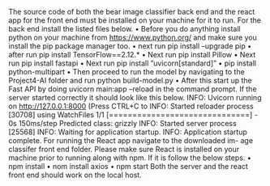 The source code of both the bear image classifier back end
and the react app for the front end must be installed on your
machine for it to run.
For the back end install the listed files below.
• Before you do anything install python on your machine
from https://www.python.org/ and make sure you install
the pip package manager too.
• next run pip install –upgrade pip
• after run pip install TensorFlow==2.12.*
• Next run pip install Pillow
• Next run pip install fastapi
• Next run pip install ”uvicorn[standard]”
• pip install python-multipart
• Then proceed to run the model by navigating to the
Project4-AI folder and run python build-model.py
• After this start up the Fast API by doing uvicorn
main:app –reload in the command prompt.
If the server started correctly it should look like this below.
INFO: Uvicorn running on http://127.0.0.1:8000 (Press CTRL+C to
INFO: Started reloader process [30708] using WatchFiles
1/1 [==============================] - 0s 150ms/step
Predicted class: grizzly
INFO: Started server process [25568]
INFO: Waiting for application startup.
INFO: Application startup complete.
For running the React app navigate to the downloaded im-
age classifer front end folder. Please make sure React is
installed on your machine prior to running along with
npm. If it is follow the below steps.
• npm install
• nom install axios
• npm start
Both the server and the react front end should work on the
local host.
